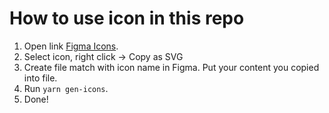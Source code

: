 # How to use icon in this repo

1. Open link [Figma Icons](<https://www.figma.com/file/ButouNLqj6w5CdHvdFjwUc/Iconex---Freebie-icons-(Community)?type=design&node-id=144%3A283&mode=design&t=Dr8zWo6wH1y18dh5-1>).
2. Select icon, right click -> Copy as SVG
3. Create file match with icon name in Figma. Put your content you copied into file.
4. Run `yarn gen-icons`.
5. Done!
